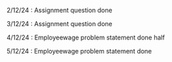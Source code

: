  2/12/24 :
Assignment question done

3/12/24 :
Assignment question done

4/12/24 :
Employeewage problem statement done half

5/12/24 :
Employeewage problem statement done 

